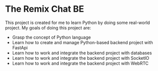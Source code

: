 # The Remix Chat BE

This project is created for me to learn Python by doing some real-world project. My goals of doing this project are:

* Grasp the concept of Python language
* Learn how to create and manage Python-based backend project with FastApi
* Learn how to work and integrate the backend project with databases
* Learn how to work and integrate the backend project with SocketIO
* Learn how to work and integrate the backend project with WebRTC
